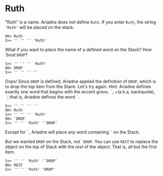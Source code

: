 # Ruth

"Ruth" is a name.
Ariadne does not define `Ruth`.
If you enter `Ruth`, the string `'Ruth'` will be placed on the stack:

    OK> Ruth
    S>> '' '' '' 'Ruth'
    
What if you want to place the name of a defined word on the Stack?
How 'bout `DROP`?

    S>> '' '' '' 'Ruth'
    OK> DROP
    S>> '' '' '' ''
    
Oops!
Since `DROP` is defined, Ariadne applied the definition of `DROP`, which is to drop the top item from the Stack.
Let's try again.
Hint: Ariadne defines exactly one word that begins with the accent grave, `` ` ``, +(a.k.a, backquote), `` ` ``; that is, Ariadne defines the word `` ` ``.

    S>> '' '' '' ''
    OK> Ruth
    S>> '' '' '' 'Ruth'
    OK> `DROP
    S>> '' '' 'Ruth' '`DROP'
    
Except for `` ` ``, Ariadne will place any word containing `` ` `` on the Stack.

But we wanted `DROP` on the Stack, not `` `DROP ``. You can use `REST` to replace the object on the top of Stack with the _rest_ of the object.
That is, all but the first item.

    S>> '' '' 'Ruth' '`DROP'
    OK> REST
    S>> '' '' 'Ruth' 'DROP'
    
    
